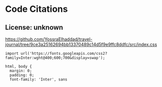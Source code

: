 # Code Citations

## License: unknown
https://github.com/YossraElhaddad/travel-journal/tree/9ce3a25162694bb13370489c14d5f9e9ffc8ddfc/src/index.css

```
import url('https://fonts.googleapis.com/css2?family=Inter:wght@400;600;700&display=swap');

html, body {
  margin: 0;
  padding: 0;
  font-family: 'Inter', sans
```

